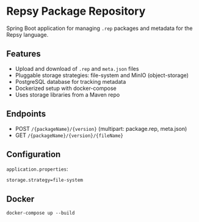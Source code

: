 # Repsy Package Repository

Spring Boot application for managing `.rep` packages and metadata for the Repsy language.

## Features
- Upload and download of `.rep` and `meta.json` files
- Pluggable storage strategies: file-system and MinIO (object-storage)
- PostgreSQL database for tracking metadata
- Dockerized setup with docker-compose
- Uses storage libraries from a Maven repo

## Endpoints
- POST `/{packageName}/{version}` (multipart: package.rep, meta.json)
- GET `/{packageName}/{version}/{fileName}`

## Configuration

`application.properties`:
```
storage.strategy=file-system
```

## Docker

```
docker-compose up --build
```
